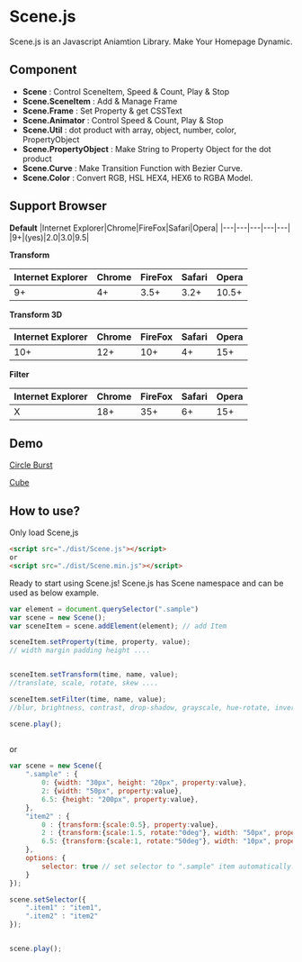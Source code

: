 Scene.js
============


Scene.js is an Javascript Aniamtion Library. Make Your Homepage Dynamic.
<br>

## Component
* **Scene** : Control SceneItem, Speed & Count, Play & Stop
* **Scene.SceneItem** : Add & Manage Frame
* **Scene.Frame** : Set Property & get CSSText
* **Scene.Animator** : Control Speed & Count, Play & Stop
* **Scene.Util** : dot product with array, object, number, color, PropertyObject
* **Scene.PropertyObject** : Make String to Property Object for the dot product
* **Scene.Curve** : Make Transition Function with Bezier Curve.
* **Scene.Color** : Convert RGB, HSL HEX4, HEX6 to RGBA Model.

## Support Browser
**Default**
|Internet Explorer|Chrome|FireFox|Safari|Opera|
|---|---|---|---|---|
|9+|(yes)|2.0|3.0|9.5|

**Transform**

|Internet Explorer|Chrome|FireFox|Safari|Opera|
|---|---|---|---|---|
|9+|4+|3.5+|3.2+|10.5+|

**Transform 3D**

|Internet Explorer|Chrome|FireFox|Safari|Opera|
|---|---|---|---|---|
|10+|12+|10+|4+|15+|

**Filter**

|Internet Explorer|Chrome|FireFox|Safari|Opera|
|---|---|---|---|---|
|X|18+|35+|6+|15+|


## Demo

[Circle Burst](http://daybrush.com/Scene.js2/example/circleburst.html)

[Cube](http://daybrush.com/Scene.js2/example/cube.html)




## How to use?

Only load Scene,js

```HTML
<script src="./dist/Scene.js"></script>
or
<script src="./dist/Scene.min.js"></script>

```
 
Ready to start using Scene.js! Scene.js has Scene namespace and can be used as below example.

```javascript
var element = document.querySelector(".sample")
var scene = new Scene();
var sceneItem = scene.addElement(element); // add Item

sceneItem.setProperty(time, property, value);
// width margin padding height ....


sceneItem.setTransform(time, name, value);
//translate, scale, rotate, skew ....

sceneItem.setFilter(time, name, value);
//blur, brightness, contrast, drop-shadow, grayscale, hue-rotate, invert, opacity, saturate, sepia

scene.play();
        
```

or

```javascript
var scene = new Scene({
	".sample" : {
		0: {width: "30px", height: "20px", property:value},
		2: {width: "50px", property:value},
		6.5: {height: "200px", property:value},
	},
	"item2" : {
		0 : {transform:{scale:0.5}, property:value},
		2 : {transform:{scale:1.5, rotate:"0deg"}, width: "50px", property:value},
		6.5: {transform:{scale:1, rotate:"50deg"}, width: "10px", property:value},
	},
	options: {
		selector: true // set selector to ".sample" item automatically.
	}
});

scene.setSelector({
	".item1" : "item1",
	".item2" : "item2"
});


scene.play();

```


